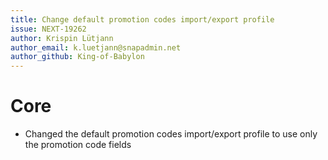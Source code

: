 ```yaml
---
title: Change default promotion codes import/export profile
issue: NEXT-19262
author: Krispin Lütjann
author_email: k.luetjann@snapadmin.net
author_github: King-of-Babylon
---
```

# Core
* Changed the default promotion codes import/export profile to use only the promotion code fields
